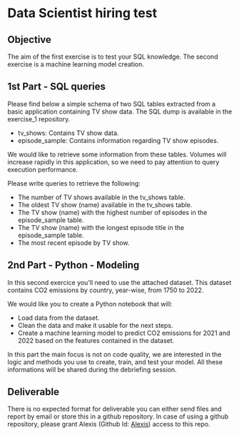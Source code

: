 # Data Scientist hiring test

## Objective

The aim of the first exercise is to test your SQL knowledge.
The second exercise is a machine learning model creation.


## 1st Part - SQL queries

Please find below a simple schema of two SQL tables extracted from a basic application containing TV show data. The SQL dump is available in the exercise_1 repository.

- tv_shows: Contains TV show data.
- episode_sample: Contains information regarding TV show episodes.

We would like to retrieve some information from these tables. Volumes will increase rapidly in this application, so we need to pay attention to query execution performance.

Please write queries to retrieve the following:

- The number of TV shows available in the tv_shows table.
- The oldest TV show (name) available in the tv_shows table.
- The TV show (name) with the highest number of episodes in the episode_sample table.
- The TV show (name) with the longest episode title in the episode_sample table.
- The most recent episode by TV show.


## 2nd Part - Python - Modeling
In this second exercice you'll need to use the attached dataset. This dataset contains CO2 emissions by country, year-wise, from 1750 to 2022.

We would like you to create a Python notebook that will:

- Load data from the dataset.
- Clean the data and make it usable for the next steps.
- Create a machine learning model to predict CO2 emissions for 2021 and 2022 based on the features contained in the dataset.

In this part the main focus is not on code quality, we are interested in the logic and methods you use to create, train, and test your model. All these informations will be shared during the debriefing session.


## Deliverable

There is no expected format for deliverable you can either send files and report by email or store this in a github repository.
In case of using a github repository, please grant Alexis (Github Id: [Alexis](https://github.com/alexis-smartway)) access to this repo.